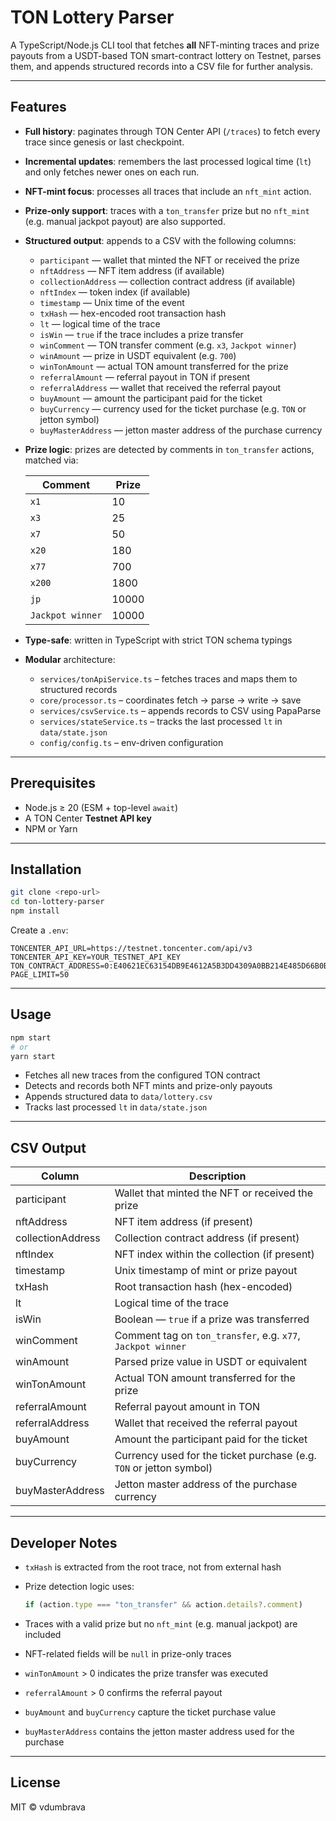 # TON Lottery Parser

A TypeScript/Node.js CLI tool that fetches **all** NFT-minting traces and prize payouts from a USDT-based TON smart-contract lottery on Testnet, parses them, and appends structured records into a CSV file for further analysis.

---

## Features

- **Full history**: paginates through TON Center API (`/traces`) to fetch every trace since genesis or last checkpoint.
- **Incremental updates**: remembers the last processed logical time (`lt`) and only fetches newer ones on each run.
- **NFT-mint focus**: processes all traces that include an `nft_mint` action.
- **Prize-only support**: traces with a `ton_transfer` prize but no `nft_mint` (e.g. manual jackpot payout) are also supported.
- **Structured output**: appends to a CSV with the following columns:

  - `participant` — wallet that minted the NFT or received the prize
  - `nftAddress` — NFT item address (if available)
  - `collectionAddress` — collection contract address (if available)
  - `nftIndex` — token index (if available)
  - `timestamp` — Unix time of the event
  - `txHash` — hex-encoded root transaction hash
  - `lt` — logical time of the trace
  - `isWin` — `true` if the trace includes a prize transfer
  - `winComment` — TON transfer comment (e.g. `x3`, `Jackpot winner`)
  - `winAmount` — prize in USDT equivalent (e.g. `700`)
  - `winTonAmount` — actual TON amount transferred for the prize
  - `referralAmount` — referral payout in TON if present
  - `referralAddress` — wallet that received the referral payout
  - `buyAmount` — amount the participant paid for the ticket
  - `buyCurrency` — currency used for the ticket purchase (e.g. `TON` or jetton symbol)
  - `buyMasterAddress` — jetton master address of the purchase currency

- **Prize logic**: prizes are detected by comments in `ton_transfer` actions, matched via:

  | Comment          | Prize |
  | ---------------- | ----- |
  | `x1`             | 10    |
  | `x3`             | 25    |
  | `x7`             | 50    |
  | `x20`            | 180   |
  | `x77`            | 700   |
  | `x200`           | 1800  |
  | `jp`             | 10000 |
  | `Jackpot winner` | 10000 |

- **Type-safe**: written in TypeScript with strict TON schema typings
- **Modular** architecture:

  - `services/tonApiService.ts` – fetches traces and maps them to structured records
  - `core/processor.ts` – coordinates fetch → parse → write → save
  - `services/csvService.ts` – appends records to CSV using PapaParse
  - `services/stateService.ts` – tracks the last processed `lt` in `data/state.json`
  - `config/config.ts` – env-driven configuration

---

## Prerequisites

- Node.js ≥ 20 (ESM + top-level `await`)
- A TON Center **Testnet API key**
- NPM or Yarn

---

## Installation

```bash
git clone <repo-url>
cd ton-lottery-parser
npm install
```

Create a `.env`:

```dotenv
TONCENTER_API_URL=https://testnet.toncenter.com/api/v3
TONCENTER_API_KEY=YOUR_TESTNET_API_KEY
TON_CONTRACT_ADDRESS=0:E40621EC63154DB9E4612A5B3DD4309A0BB214E485D66B0BE6FA207D43B12050
PAGE_LIMIT=50
```

---

## Usage

```bash
npm start
# or
yarn start
```

- Fetches all new traces from the configured TON contract
- Detects and records both NFT mints and prize-only payouts
- Appends structured data to `data/lottery.csv`
- Tracks last processed `lt` in `data/state.json`

---

## CSV Output

| Column            | Description                                                 |
| ----------------- | ----------------------------------------------------------- |
| participant       | Wallet that minted the NFT or received the prize            |
| nftAddress        | NFT item address (if present)                               |
| collectionAddress | Collection contract address (if present)                    |
| nftIndex          | NFT index within the collection (if present)                |
| timestamp         | Unix timestamp of mint or prize payout                      |
| txHash            | Root transaction hash (hex-encoded)                         |
| lt                | Logical time of the trace                                   |
| isWin             | Boolean — `true` if a prize was transferred                 |
| winComment        | Comment tag on `ton_transfer`, e.g. `x77`, `Jackpot winner` |
| winAmount         | Parsed prize value in USDT or equivalent                    |
| winTonAmount      | Actual TON amount transferred for the prize |
| referralAmount    | Referral payout amount in TON |
| referralAddress   | Wallet that received the referral payout |
| buyAmount         | Amount the participant paid for the ticket |
| buyCurrency       | Currency used for the ticket purchase (e.g. `TON` or jetton symbol) |
| buyMasterAddress  | Jetton master address of the purchase currency |
---

## Developer Notes

- `txHash` is extracted from the root trace, not from external hash
- Prize detection logic uses:

  ```ts
  if (action.type === "ton_transfer" && action.details?.comment)
  ```

- Traces with a valid prize but no `nft_mint` (e.g. manual jackpot) are included
- NFT-related fields will be `null` in prize-only traces
- `winTonAmount` > 0 indicates the prize transfer was executed
- `referralAmount` > 0 confirms the referral payout
- `buyAmount` and `buyCurrency` capture the ticket purchase value
- `buyMasterAddress` contains the jetton master address used for the purchase

---

## License

MIT © vdumbrava
